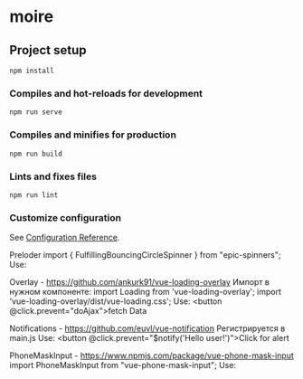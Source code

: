 # moire

## Project setup
```
npm install
```

### Compiles and hot-reloads for development
```
npm run serve
```

### Compiles and minifies for production
```
npm run build
```

### Lints and fixes files
```
npm run lint
```

### Customize configuration
See [Configuration Reference](https://cli.vuejs.org/config/).


Preloder
import { FulfillingBouncingCircleSpinner } from "epic-spinners";
Use:
<fulfilling-bouncing-circle-spinner
:animation-duration="4000"
:size="30"
:color="'#e02d71'"
/>


Overlay - https://github.com/ankurk91/vue-loading-overlay
Импорт в нужном компоненте:
import Loading from 'vue-loading-overlay';
import 'vue-loading-overlay/dist/vue-loading.css';
Use:
<loading :active="isLoading"/>
<button @click.prevent="doAjax">fetch Data</button>


Notifications - https://github.com/euvl/vue-notification
Регистрируется в main.js
Use:
<notifications position="top center" classes="notification" />
<button @click.prevent="$notify('Hello user!')">Click for alert</button>


PhoneMaskInput - https://www.npmjs.com/package/vue-phone-mask-input
import PhoneMaskInput from "vue-phone-mask-input";
Use:
<PhoneMaskInput
type="tel"
:name="name"
:placeholder="placeholder"
v-model="computedData"
autoDetectCountry
inputClass="form__input"
wrapperClass="form__input-phone-wrapper"
/>
